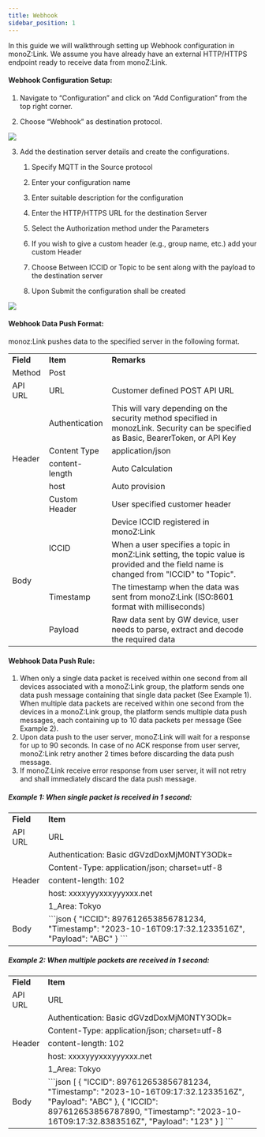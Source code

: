 ```yaml
---
title: Webhook
sidebar_position: 1
---
```

In this guide we will walkthrough setting up Webhook configuration in monoZ:Link. We assume you have already have an external HTTP/HTTPS endpoint ready to receive data from monoZ:Link.

#### Webhook Configuration Setup:

1. Navigate to “Configuration” and click on “Add Configuration” from the top right corner. 

2. Choose “Webhook” as destination protocol.

  <div className="card">
    <div className="card__body">
<img src={require('@site/static/img/monoZ-Link-Wehbook.jpg').default} className="img-center" />
</div>
</div>


3. Add the destination server details and create the configurations.
   1.	Specify MQTT in the Source protocol 

   2.	Enter your configuration name 

   3.	Enter suitable description for the configuration  

   4.	Enter the HTTP/HTTPS URL for the destination Server 

   5.	Select the Authorization method under the Parameters 

   6.	If you wish to give a custom header (e.g., group name, etc.) add your custom Header 

   7.	Choose Between ICCID or Topic to be sent along with the payload to the destination server 
   
   8.	Upon Submit the configuration shall be created

  <div className="card">
    <div className="card__body">
  <img src={require('@site/static/img/monoZ-Link-Protocol-Configuration.png').default} className="img-center" />
  </div>
  </div>

#### Webhook Data Push Format:
monoz:Link pushes data to the specified server in the following format.
<table>
   <tr>
      <td><b>Field</b></td>
      <td><b>Item</b></td>
      <td><b>Remarks</b></td>
   </tr>
   <tr>
      <td rowspan="1">Method</td>
      <td>Post</td>
      <td></td>
   </tr>
   <tr>
      <td rowspan="1">API URL</td>
      <td>URL</td>
      <td>Customer defined POST API URL</td>
   </tr>
   <tr>
      <td rowspan="5">Header</td>
      <td>Authentication</td>
      <td>This will vary depending on the security method specified in monozLink. Security can be specified as Basic, BearerToken, or API Key</td>
   </tr>
   <tr>
      <td>Content Type</td>
      <td>application/json</td>
   </tr>
   <tr>
      <td>content-length</td>
      <td>Auto Calculation</td>
   </tr>
   <tr>
      <td>host</td>
      <td>Auto provision</td>
   </tr>
   <tr>
      <td>Custom Header</td>
      <td>User specified customer header</td>
   </tr>
   <tr>
      <td rowspan="4">Body</td>
      <td rowspan="2">ICCID</td>
      <td>Device ICCID registered in monoZ:Link</td>
   </tr>
   <tr>
      <td>When a user specifies a topic in monZ:Link setting, the topic value is provided and the field name is changed from "ICCID" to "Topic".</td>
   </tr>
   <tr>
      <td>Timestamp</td>
      <td>The timestamp when the data was sent from monoZ:Link (ISO:8601 format with milliseconds)</td>
   </tr>
   <tr>
      <td>Payload</td>
      <td>Raw data sent by GW device, user needs to parse, extract and decode the required data</td>
   </tr>
</table>

#### Webhook Data Push Rule:
1. When only a single data packet is received within one second from all devices associated with a monoZ:Link group, the platform sends one data push message containing that single data packet (See Example 1). When multiple data packets are received within one second from the devices in a monoZ:Link group, the platform sends multiple data push messages, each containing up to 10 data packets per message (See Example 2).
2. Upon data push to the user server, monoZ:Link will wait for a response for up to 90 seconds. In case of no ACK response from user server,  monoZ:Link retry another 2 times before discarding the data push message.
3. If monoZ:Link receive error response from user server, it will not retry and shall immediately discard the data push message. 

##### Example 1: When single packet is received in 1 second:
<table>
   <tr>
      <td><b>Field</b></td>
      <td><b>Item</b></td>
   </tr>
   <tr>
      <td rowspan="1">API URL</td>
      <td>URL</td>
   </tr>
   <tr>
      <td rowspan="5">Header</td>
      <td>Authentication: Basic dGVzdDoxMjM0NTY3ODk=</td>
   </tr>
   <tr>
      <td>Content-Type: application/json; charset=utf-8</td>
   </tr>
   <tr>
      <td>content-length: 102</td>
   </tr>
   <tr>
      <td>host: xxxxyyyxxxyyyxxx.net</td>
   </tr>
   <tr>
      <td>1_Area: Tokyo</td>
   </tr>
   <tr>
      <td rowspan="3">Body</td>
      <td>
         ```json
            { 
               "ICCID": 897612653856781234,
               "Timestamp": "2023-10-16T09:17:32.1233516Z", 
               "Payload": "ABC"
            }
         ```
      </td>
   </tr>
   
</table>

##### Example 2: When multiple packets are received in 1 second:
<table>
   <tr>
      <td><b>Field</b></td>
      <td><b>Item</b></td>
   </tr>
   <tr>
      <td rowspan="1">API URL</td>
      <td>URL</td>
   </tr>
   <tr>
      <td rowspan="5">Header</td>
      <td>Authentication: Basic dGVzdDoxMjM0NTY3ODk=</td>
   </tr>
   <tr>
      <td>Content-Type: application/json; charset=utf-8</td>
   </tr>
   <tr>
      <td>content-length: 102</td>
   </tr>
   <tr>
      <td>host: xxxxyyyxxxyyyxxx.net</td>
   </tr>
   <tr>
      <td>1_Area: Tokyo</td>
   </tr>
   <tr>
      <td rowspan="3">Body</td>
      <td>
      ```json
      [
        { 
          "ICCID": 897612653856781234,
          "Timestamp": "2023-10-16T09:17:32.1233516Z", 
          "Payload": "ABC"
        },
        { 
          "ICCID": 897612653856787890,
          "Timestamp": "2023-10-16T09:17:32.8383516Z", 
          "Payload": "123"
        }
      ]
      ```
    </td>
   </tr>
</table>
